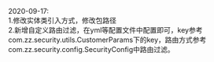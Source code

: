 2020-09-17:  
    1.修改实体类引入方式，修改包路径  
    2.新增自定义路由过滤，在yml等配置文件中配置即可，key参考com.zz.security.utils.CustomerParams下的key，路由方式参考com.zz.security.config.SecurityConfig中路由过滤。
    
    